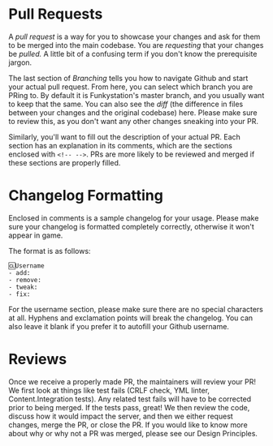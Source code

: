 # Pull Requests

A *pull request* is a way for you to showcase your changes and ask for them to be merged into the main codebase. You are *requesting* that your changes be *pulled.* A little bit of a confusing term if you don't know the prerequisite jargon. 

The last section of *Branching* tells you how to navigate Github and start your actual pull request. From here, you can select which branch you are PRing to. By default it is Funkystation's master branch, and you usually want to keep that the same. 
You can also see the *diff* (the difference in files between your changes and the original codebase) here. Please make sure to review this, as you don't want any other changes sneaking into your PR. 

Similarly, you'll want to fill out the description of your actual PR. Each section has an explanation in its comments, which are the sections enclosed with `<!-- -->`. PRs are more likely to be reviewed and merged if these sections are properly filled. 
# Changelog Formatting

Enclosed in comments is a sample changelog for your usage. Please make sure your changelog is formatted completely correctly, otherwise it won't appear in game.

The format is as follows: 
```
🆑Username
- add: 
- remove: 
- tweak: 
- fix: 
```

For the username section, please make sure there are no special characters at all. Hyphens and exclamation points will break the changelog. You can also leave it blank if you prefer it to autofill your Github username. 
# Reviews

Once we receive a properly made PR, the maintainers will review your PR! We first look at things like test fails (CRLF check, YML linter, Content.Integration tests). Any related test fails will have to be corrected prior to being merged. 
If the tests pass, great! We then review the code, discuss how it would impact the server, and then we either request changes, merge the PR, or close the PR. If you would like to know more about why or why not a PR was merged, please see our Design Principles. 